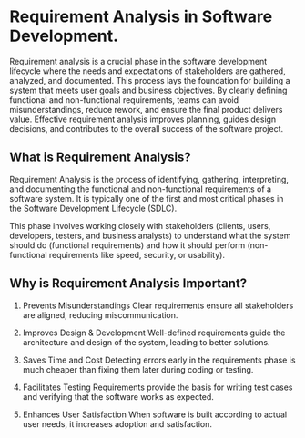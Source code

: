 # Requirement Analysis in Software Development.
Requirement analysis is a crucial phase in the software development lifecycle where the needs and expectations of stakeholders are gathered, analyzed, and documented. This process lays the foundation for building a system that meets user goals and business objectives. By clearly defining functional and non-functional requirements, teams can avoid misunderstandings, reduce rework, and ensure the final product delivers value. Effective requirement analysis improves planning, guides design decisions, and contributes to the overall success of the software project.
## What is Requirement Analysis?
Requirement Analysis is the process of identifying, gathering, interpreting, and documenting the functional and non-functional requirements of a software system. It is typically one of the first and most critical phases in the Software Development Lifecycle (SDLC).

This phase involves working closely with stakeholders (clients, users, developers, testers, and business analysts) to understand what the system should do (functional requirements) and how it should perform (non-functional requirements like speed, security, or usability).
## Why is Requirement Analysis Important?
1. Prevents Misunderstandings
Clear requirements ensure all stakeholders are aligned, reducing miscommunication.

2. Improves Design & Development
Well-defined requirements guide the architecture and design of the system, leading to better solutions.

3. Saves Time and Cost
Detecting errors early in the requirements phase is much cheaper than fixing them later during coding or testing.

4. Facilitates Testing
Requirements provide the basis for writing test cases and verifying that the software works as expected.

5. Enhances User Satisfaction
When software is built according to actual user needs, it increases adoption and satisfaction.



